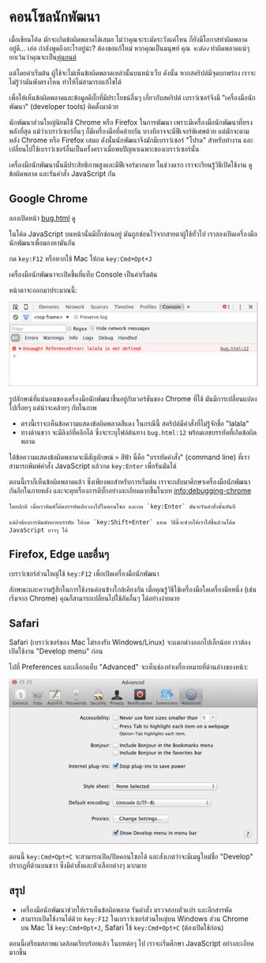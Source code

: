 # คอนโซลนักพัฒนา

เมื่อเขียนโค้ด มักจะเกิดข้อผิดพลาดได้เสมอ ไม่ว่าคุณจะระมัดระวังแค่ไหน ก็ยังมีโอกาสทำผิดพลาดอยู่ดี... เอ่อ กำลังพูดถึงอะไรอยู่น่ะ? ต้องขอแก้ใหม่ หากคุณเป็นมนุษย์ คุณ *จะต้อง* ทำผิดพลาดแน่ๆ ยกเว้นว่าคุณจะเป็น[หุ่นยนต์](https://en.wikipedia.org/wiki/Bender_(Futurama))

แต่โดยค่าเริ่มต้น ผู้ใช้จะไม่เห็นข้อผิดพลาดเหล่านั้นบนหน้าเว็บ ดังนั้น หากสคริปต์มีจุดบกพร่อง เราจะไม่รู้ว่ามันพังตรงไหน ทำให้ไม่สามารถแก้ไขได้

เพื่อให้เห็นข้อผิดพลาดและข้อมูลดีบั๊กที่มีประโยชน์อื่นๆ เกี่ยวกับสคริปต์ เบราว์เซอร์จึงมี "เครื่องมือนักพัฒนา" (developer tools) ติดตั้งมาด้วย

นักพัฒนาส่วนใหญ่นิยมใช้ Chrome หรือ Firefox ในการพัฒนา เพราะมีเครื่องมือนักพัฒนาที่ทรงพลังที่สุด แม้ว่าเบราว์เซอร์อื่นๆ ก็มีเครื่องมือที่คล้ายกัน บางทีอาจจะมีฟีเจอร์พิเศษด้วย แต่มักจะตามหลัง Chrome หรือ Firefox เสมอ ดังนั้นนักพัฒนาจึงมักมีเบราว์เซอร์ "โปรด" สำหรับทำงาน และเปลี่ยนไปใช้เบราว์เซอร์อื่นเป็นครั้งคราวเมื่อพบปัญหาเฉพาะของเบราว์เซอร์นั้น 

เครื่องมือนักพัฒนานั้นมีประสิทธิภาพสูงและมีฟีเจอร์มากมาย ในช่วงแรก เราจะเรียนรู้วิธีเปิดใช้งาน ดูข้อผิดพลาด และรันคำสั่ง JavaScript กัน

## Google Chrome

ลองเปิดหน้า [bug.html](bug.html) ดู 

ในโค้ด JavaScript บนหน้านั้นมีบั๊กซ่อนอยู่ มันถูกซ่อนไว้จากสายตาผู้ใช้ทั่วไป เราลองเปิดเครื่องมือนักพัฒนาเพื่อมองหามันกัน

กด `key:F12` หรือหากใช้ Mac ให้กด `key:Cmd+Opt+J`

เครื่องมือนักพัฒนาจะเปิดขึ้นที่แท็บ Console เป็นค่าเริ่มต้น

หน้าตาจะออกมาประมาณนี้:

![chrome](chrome.png)

รูปลักษณ์ที่แน่นอนของเครื่องมือนักพัฒนาขึ้นอยู่กับเวอร์ชันของ Chrome ที่ใช้ มันมีการเปลี่ยนแปลงไปเรื่อยๆ แต่น่าจะคล้ายๆ กับในภาพ

- ตรงนี้เราจะเห็นข้อความแสดงข้อผิดพลาดสีแดง ในกรณีนี้ สคริปต์มีคำสั่งที่ไม่รู้จักชื่อ "lalala"
- ทางด้านขวา จะมีลิงก์ที่คลิกได้ ซึ่งจะระบุไฟล์ต้นทาง `bug.html:12` พร้อมเลขบรรทัดที่เกิดข้อผิดพลาด

ใต้ข้อความแสดงข้อผิดพลาดจะมีสัญลักษณ์ `>` สีฟ้า นี่คือ "บรรทัดคำสั่ง" (command line) ที่เราสามารถพิมพ์คำสั่ง JavaScript แล้วกด `key:Enter` เพื่อรันมันได้

ตอนนี้เราก็เห็นข้อผิดพลาดแล้ว ซึ่งเพียงพอสำหรับการเริ่มต้น เราจะกลับมาศึกษาเครื่องมือนักพัฒนากันอีกในภายหลัง และจะคุยเรื่องการดีบั๊กอย่างละเอียดมากขึ้นในบท <info:debugging-chrome>

```smart header="การป้อนหลายบรรทัด"
โดยปกติ เมื่อเราพิมพ์โค้ดบรรทัดเดียวลงไปในคอนโซล และกด `key:Enter` มันจะรันคำสั่งนั้นทันที

แต่ถ้าต้องการพิมพ์หลายบรรทัด ให้กด `key:Shift+Enter` แทน วิธีนี้จะช่วยให้เราใส่ชิ้นส่วนโค้ด JavaScript ยาวๆ ได้
```

## Firefox, Edge และอื่นๆ 

เบราว์เซอร์ส่วนใหญ่ใช้ `key:F12` เพื่อเปิดเครื่องมือนักพัฒนา

ลักษณะและความรู้สึกในการใช้งานค่อนข้างใกล้เคียงกัน เมื่อคุณรู้วิธีใช้เครื่องมือใดเครื่องมือหนึ่ง (เช่น เริ่มจาก Chrome) คุณก็สามารถเปลี่ยนไปใช้อันอื่นๆ ได้อย่างง่ายดาย

## Safari

Safari (เบราว์เซอร์ของ Mac ไม่รองรับ Windows/Linux) จะแตกต่างออกไปเล็กน้อย เราต้องเปิดใช้งาน "Develop menu" ก่อน

ไปที่ Preferences และเลือกแท็บ "Advanced" จะเห็นช่องทำเครื่องหมายที่ด้านล่างของหน้า:

![safari](safari.png)

ตอนนี้ `key:Cmd+Opt+C` จะสามารถเปิด/ปิดคอนโซลได้ และสังเกตว่าจะมีเมนูใหม่ชื่อ "Develop" ปรากฏที่ด้านบนขวา ซึ่งมีคำสั่งและตัวเลือกต่างๆ มากมาย

## สรุป

- เครื่องมือนักพัฒนาช่วยให้เราเห็นข้อผิดพลาด รันคำสั่ง ตรวจสอบตัวแปร และอีกสารพัด
- สามารถเปิดใช้งานได้ด้วย `key:F12` ในเบราว์เซอร์ส่วนใหญ่บน Windows ส่วน Chrome บน Mac ใช้ `key:Cmd+Opt+J`, Safari ใช้ `key:Cmd+Opt+C` (ต้องเปิดใช้ก่อน)

ตอนนี้เตรียมสภาพแวดล้อมเรียบร้อยแล้ว ในบทต่อๆ ไป เราจะเริ่มศึกษา JavaScript อย่างละเอียดมากขึ้น
